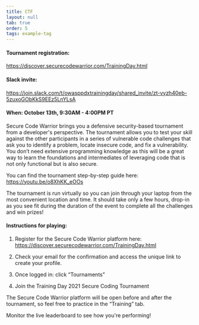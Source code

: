 ```yaml
---
title: CTF
layout: null
tab: true
order: 5
tags: example-tag
---
```


#### Tournament registration: 
<https://discover.securecodewarrior.com/TrainingDay.html>

#### Slack invite: 
<https://join.slack.com/t/owasppdxtrainingday/shared_invite/zt-vyzh40eb-5zuxoGObKkS9EEz5LnYLsA>

#### When: October 13th, 9:30AM - 4:00PM PT

Secure Code Warrior brings you a defensive security-based tournament from a developer's perspective. The tournament allows you to test your skill against the other participants in a series of vulnerable code challenges that ask you to identify a problem, locate insecure code, and fix a vulnerability. You don’t need extensive programming knowledge as this will be a great way to learn the foundations and intermediates of leveraging code that is not only functional but is also secure.

You can find the tournament step-by-step guide here: <https://youtu.be/o8XhKK_eOOs>

The tournament is run virtually so you can join through your laptop from the most convenient location and time. It should take only a few hours, drop-in as you see fit during the duration of the event to complete all the challenges and win prizes!


#### Instructions for playing:

1) Register for the Secure Code Warrior platform here: <https://discover.securecodewarrior.com/TrainingDay.html>

2) Check your email for the confirmation and access the unique link to create your profile.

3) Once logged in: click “Tournaments”

4) Join the Training Day 2021 Secure Coding Tournament


The Secure Code Warrior platform will be open before and after the tournament, so feel free to practice in the “Training” tab.

Monitor the live leaderboard to see how you're performing!